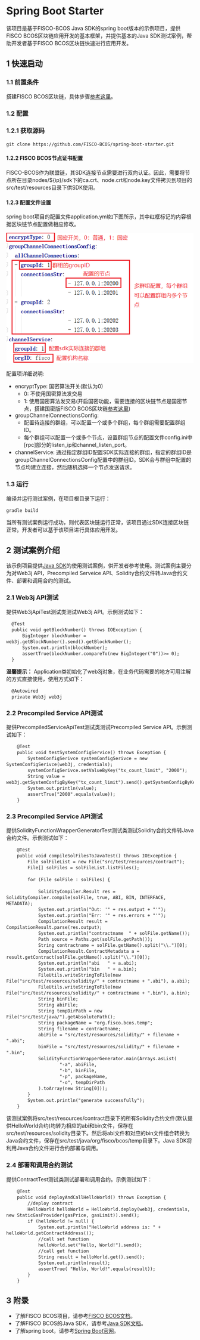 # Spring Boot Starter

该项目是基于FISCO-BCOS Java SDK的spring boot版本的示例项目，提供FISCO BCOS区块链应用开发的基本框架，并提供基本的Java SDK测试案例，帮助开发者基于FISCO BCOS区块链快速进行应用开发。

## 1 快速启动

### 1.1 前置条件
搭建FISCO BCOS区块链，具体步骤[参考这里](https://fisco-bcos-documentation.readthedocs.io/zh_CN/feature-2.0.0/docs/manual/hello_world.html#hello-world)。


### 1.2 配置

### 1.2.1 获取源码
```
git clone https://github.com/FISCO-BCOS/spring-boot-starter.git
```
#### 1.2.2 FISCO BCOS节点证书配置
FISCO-BCOS作为联盟链，其SDK连接节点需要进行双向认证。因此，需要将节点所在目录nodes/${ip}/sdk下的ca.crt、node.crt和node.key文件拷贝到项目的src/test/resources目录下供SDK使用。

#### 1.2.3 配置文件设置
spring boot项目的配置文件application.yml如下图所示，其中红框标记的内容根据区块链节点配置做相应修改。
  
  ![](./images/sdk_yml.png) 

配置项详细说明:
- encryptType: 国密算法开关(默认为0)
  - 0: 不使用国密算法发交易
  - 1: 使用国密算法发交易(开启国密功能，需要连接的区块链节点是国密节点，搭建国密版FISCO BCOS区块链[参考这里](https://fisco-bcos-documentation.readthedocs.io/zh_CN/feature-2.0.0/docs/manual/guomi.html))
- groupChannelConnectionsConfig:
  - 配置待连接的群组，可以配置一个或多个群组，每个群组需要配置群组ID。
  - 每个群组可以配置一个或多个节点，设置群组节点的配置文件config.ini中[rpc]部分的listen_ip和channel_listen_port。
- channelService: 通过指定群组ID配置SDK实际连接的群组，指定的群组ID是groupChannelConnectionsConfig配置中的群组ID。SDK会与群组中配置的节点均建立连接，然后随机选择一个节点发送请求。

### 1.3 运行
编译并运行测试案例，在项目根目录下运行：
```
gradle build
```
当所有测试案例运行成功，则代表区块链运行正常，该项目通过SDK连接区块链正常。开发者可以基于该项目进行具体应用开发。

## 2 测试案例介绍

该示例项目提供[Java SDK](https://fisco-bcos-documentation.readthedocs.io/zh_CN/feature-2.0.0/docs/introduction.html)的使用测试案例，供开发者参考使用。测试案例主要分为对Web3j API，Precompiled Serveice API、Solidity合约文件转Java合约文件、部署和调用合约的测试。

### 2.1 Web3j API测试
提供Web3jApiTest测试类测试Web3j API。示例测试如下：
```
  @Test
  public void getBlockNumber() throws IOException {
      BigInteger blockNumber = web3j.getBlockNumber().send().getBlockNumber();
      System.out.println(blockNumber);
      assertTrue(blockNumber.compareTo(new BigInteger("0"))>= 0);
  }
```
**温馨提示：** Application类初始化了web3j对象，在业务代码需要的地方可用注解的方式直接使用，使用方式如下：
  ```
    @Autowired
    private Web3j web3j
  ```

### 2.2 Precompiled Service API测试
提供PrecompiledServiceApiTest测试类测试Precompiled Service API。示例测试如下：
```API
    @Test
    public void testSystemConfigService() throws Exception {
        SystemConfigSerivce systemConfigSerivce = new SystemConfigSerivce(web3j, credentials);
        systemConfigSerivce.setValueByKey("tx_count_limit", "2000");
        String value = web3j.getSystemConfigByKey("tx_count_limit").send().getSystemConfigByKey();
        System.out.println(value);
        assertTrue("2000".equals(value));
    }
```

### 2.3 Precompiled Service API测试
提供SolidityFunctionWrapperGeneratorTest测试类测试Solidity合约文件转Java合约文件。示例测试如下：
```API
    @Test
    public void compileSolFilesToJavaTest() throws IOException {
        File solFileList = new File("src/test/resources/contract");
        File[] solFiles = solFileList.listFiles();

        for (File solFile : solFiles) {

            SolidityCompiler.Result res = SolidityCompiler.compile(solFile, true, ABI, BIN, INTERFACE, METADATA);
            System.out.println("Out: '" + res.output + "'");
            System.out.println("Err: '" + res.errors + "'");
            CompilationResult result = CompilationResult.parse(res.output);
            System.out.println("contractname  " + solFile.getName());
            Path source = Paths.get(solFile.getPath());
            String contractname = solFile.getName().split("\\.")[0];
            CompilationResult.ContractMetadata a = result.getContract(solFile.getName().split("\\.")[0]);
            System.out.println("abi   " + a.abi);
            System.out.println("bin   " + a.bin);
            FileUtils.writeStringToFile(new File("src/test/resources/solidity/" + contractname + ".abi"), a.abi);
            FileUtils.writeStringToFile(new File("src/test/resources/solidity/" + contractname + ".bin"), a.bin);
            String binFile;
            String abiFile;
            String tempDirPath = new File("src/test/java/").getAbsolutePath();
            String packageName = "org.fisco.bcos.temp";
            String filename = contractname;
            abiFile = "src/test/resources/solidity/" + filename + ".abi";
            binFile = "src/test/resources/solidity/" + filename + ".bin";
            SolidityFunctionWrapperGenerator.main(Arrays.asList(
                    "-a", abiFile,
                    "-b", binFile,
                    "-p", packageName,
                    "-o", tempDirPath
            ).toArray(new String[0]));
        }
        System.out.println("generate successfully");
    }
```
该测试案例将src/test/resources/contract目录下的所有Solidity合约文件(默认提供HelloWorld合约)均转为相应的abi和bin文件，保存在src/test/resources/solidity目录下。然后将abi文件和对应的bin文件组合转换为Java合约文件，保存在src/test/java/org/fisco/bcos/temp目录下。Java SDK将利用Java合约文件进行合约部署与调用。

### 2.4 部署和调用合约测试
提供ContractTest测试类测试部署和调用合约。示例测试如下：
```
    @Test
    public void deployAndCallHelloWorld() throws Exception {
        //deploy contract
        HelloWorld helloWorld = HelloWorld.deploy(web3j, credentials, new StaticGasProvider(gasPrice, gasLimit)).send();
        if (helloWorld != null) {
            System.out.println("HelloWorld address is: " + helloWorld.getContractAddress());
            //call set function
            helloWorld.set("Hello, World!").send();
            //call get function
            String result = helloWorld.get().send();
            System.out.println(result);
            assertTrue( "Hello, World!".equals(result));
        }
    }
```

## 3 附录
- 了解FISCO BCOS项目，请参考[FISCO BCOS文档](https://fisco-bcos-documentation.readthedocs.io/zh_CN/feature-2.0.0/docs/introduction.html)。
- 了解FISCO BCOS的Java SDK，请参考[Java SDK文档](https://fisco-bcos-documentation.readthedocs.io/zh_CN/feature-2.0.0/docs/sdk/index.html)。
- 了解spring boot，请参考[Spring Boot官网](https://spring.io/guides/gs/spring-boot/)。